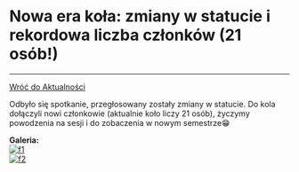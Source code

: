 # Nowa era koła: zmiany w statucie i rekordowa liczba członków (21 osób!)
---

[Wróć do Aktualności](../news.html)

Odbyło się spotkanie, przegłosowany zostały zmiany w statucie. Do kola dołączyli nowi członkowie (aktualnie koło liczy 21 osób), życzymy powodzenia na sesji i do zobaczenia w nowym semestrze😁

**Galeria:**  
[![f1](https://i.postimg.cc/RCK39SMH/f1.jpg)](https://postimg.cc/c611BNtx)  
[![f2](https://i.postimg.cc/c4WvLpH5/f2.jpg)](https://postimg.cc/MXs6sr1y)